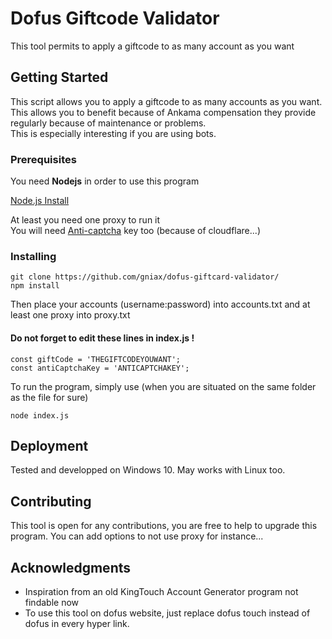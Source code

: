 # Dofus Giftcode Validator

This tool permits to apply a giftcode to as many account as you want

## Getting Started

This script allows you to apply a giftcode to as many accounts as you want.  
This allows you to benefit because of Ankama compensation they provide regularly because of maintenance or problems.  
This is especially interesting if you are using bots.  

### Prerequisites

You need **Nodejs** in order to use this program

[Node.js Install](https://nodejs.org/en/download/)  

At least you need one proxy to run it  
You will need [Anti-captcha](https://anti-captcha.com/mainpage) key too (because of cloudflare...)

### Installing

```
git clone https://github.com/gniax/dofus-giftcard-validator/
npm install
```

Then place your accounts (username:password) into accounts.txt and at least one proxy into proxy.txt

#### Do not forget to edit these lines in **index.js** !
```
const giftCode = 'THEGIFTCODEYOUWANT';
const antiCaptchaKey = 'ANTICAPTCHAKEY';
```

To run the program, simply use (when you are situated on the same folder as the file for sure)

```
node index.js
```

## Deployment

Tested and developped on Windows 10.
May works with Linux too.

## Contributing

This tool is open for any contributions, you are free to help to upgrade this program. 
You can add options to not use proxy for instance...

## Acknowledgments

* Inspiration from an old KingTouch Account Generator program not findable now
* To use this tool on dofus website, just replace dofus touch instead of dofus in every hyper link.
